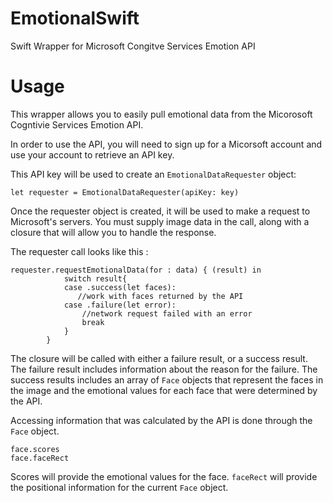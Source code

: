 # EmotionalSwift
Swift Wrapper for Microsoft Congitve Services Emotion API

# Usage
This wrapper allows you to easily pull emotional data from the Micorosoft Cogntivie Services Emotion API. 

In order to use the API, you will need to sign up for a Micorsoft account and use your account to retrieve an API key. 

This API key will be used to create an `EmotionalDataRequester` object:

`let requester = EmotionalDataRequester(apiKey: key)`

Once the requester object is created, it will be used to make a request to Microsoft's servers. You must supply image data in 
the call, along with a closure that will allow you to handle the response. 

The requester call looks like this : 

    requester.requestEmotionalData(for : data) { (result) in
                switch result{
                case .success(let faces):
                   //work with faces returned by the API 
                case .failure(let error):
                    //network request failed with an error
                    break
                }
            }
        


The closure will be called with either a failure result, or a success result. The failure result includes information about 
the reason for the failure. The success results includes an array of `Face` objects that represent the faces in the image 
and the emotional values for each face that were determined by the API. 

Accessing information that was calculated by the API is done through the `Face` object. 

    face.scores
    face.faceRect

Scores will provide the emotional values for the face. `faceRect` will provide the positional information for the current `Face` object. 


